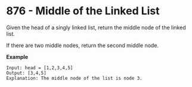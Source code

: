 # 876 - Middle of the Linked List

Given the head of a singly linked list, return the middle node of the linked list.

If there are two middle nodes, return the second middle node.

**Example**
```
Input: head = [1,2,3,4,5]
Output: [3,4,5]
Explanation: The middle node of the list is node 3.
```
